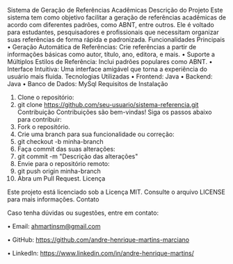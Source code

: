 Sistema de Geração de Referências Acadêmicas
Descrição do Projeto
Este sistema tem como objetivo facilitar a geração de referências acadêmicas de acordo com diferentes padrões, como ABNT, entre outros. Ele é voltado para estudantes, pesquisadores e profissionais que necessitam organizar suas referências de forma rápida e padronizada.
Funcionalidades Principais
•	Geração Automática de Referências: Crie referências a partir de informações básicas como autor, título, ano, editora, e mais.
•	Suporte a Múltiplos Estilos de Referência: Inclui padrões populares como ABNT.
•	Interface Intuitiva: Uma interface amigável que torna a experiência do usuário mais fluida.
Tecnologias Utilizadas
•	Frontend: Java
•	Backend: Java
•	Banco de Dados: MySql
Requisitos de Instalação
1.	Clone o repositório:
2.	git clone https://github.com/seu-usuario/sistema-referencia.git
Contribuição
Contribuições são bem-vindas! Siga os passos abaixo para contribuir:
1.	Fork o repositório.
2.	Crie uma branch para sua funcionalidade ou correção: 
3.	git checkout -b minha-branch
4.	Faça commit das suas alterações: 
5.	git commit -m "Descrição das alterações"
6.	Envie para o repositório remoto: 
7.	git push origin minha-branch
8.	Abra um Pull Request.
Licença

Este projeto está licenciado sob a Licença MIT. Consulte o arquivo LICENSE para mais informações.
Contato

Caso tenha dúvidas ou sugestões, entre em contato:

•	Email: ahmartinsm@gmail.com

•	GitHub: https://github.com/andre-henrique-martins-marciano

•	LinkedIn: https://www.linkedin.com/in/andre-henrique-martins/

